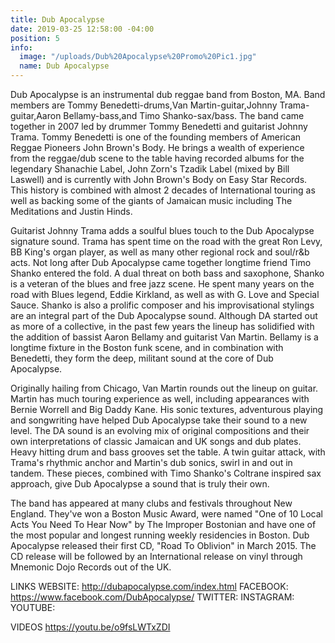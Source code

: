 ```yaml
---
title: Dub Apocalypse
date: 2019-03-25 12:58:00 -04:00
position: 5
info:
  image: "/uploads/Dub%20Apocalypse%20Promo%20Pic1.jpg"
  name: Dub Apocalypse
---
```


Dub Apocalypse is an instrumental dub reggae band from Boston, MA. Band members are Tommy Benedetti-drums,Van Martin-guitar,Johnny Trama-guitar,Aaron Bellamy-bass,and Timo Shanko-sax/bass.  The band came together in 2007 led by drummer Tommy Benedetti and guitarist Johnny Trama.  Tommy Benedetti is one of the founding members of American Reggae Pioneers John Brown's Body.  He brings a wealth of experience from the reggae/dub scene to the table having recorded albums for the legendary Shanachie Label, John Zorn's Tzadik Label (mixed by Bill Laswell) and is currently with John Brown's Body on Easy Star Records.  This history is combined with almost 2 decades of International touring as well as backing some of the giants of Jamaican music including The Meditations and Justin Hinds.


Guitarist Johnny Trama adds a soulful blues touch to the Dub Apocalypse signature sound.  Trama has spent time on the road with the great Ron Levy, BB King's organ player, as well as many other regional rock and soul/r&b acts.  Not long after Dub Apocalypse came together longtime friend Timo Shanko entered the fold.  A dual threat on both bass and saxophone, Shanko is a veteran of the blues and free jazz scene.  He spent many years on the road with Blues legend, Eddie Kirkland, as well as with G. Love and Special Sauce.  Shanko is also a prolific composer and his improvisational stylings are an integral part of the Dub Apocalypse sound.  Although DA started out as more of a collective, in the past few years the lineup has solidified with the addition of bassist Aaron Bellamy and guitarist Van Martin.  Bellamy is a longtime fixture in the Boston funk scene, and in combination with Benedetti, they form the deep, militant sound at the core of Dub Apocalypse.


Originally hailing from Chicago, Van Martin rounds out the lineup on guitar.  Martin has much touring experience as well, including appearances with Bernie Worrell and Big Daddy Kane.  His sonic textures, adventurous playing and songwriting have helped Dub Apocalypse take their sound to a new level. The DA sound is an evolving mix of original compositions and their own interpretations of classic Jamaican and UK songs and dub plates.  Heavy hitting drum and bass grooves set the table.  A twin guitar attack, with Trama's rhythmic anchor and Martin's dub sonics, swirl in and out in tandem.  These pieces, combined with Timo Shanko's Coltrane inspired sax approach, give Dub Apocalypse a sound that is truly their own.


The band has appeared at many clubs and festivals throughout New England.  They've won a Boston Music Award, were named "One of 10 Local Acts You Need To Hear Now" by The Improper Bostonian and have one of the most popular and longest running weekly residencies in Boston.  Dub Apocalypse released their first CD, "Road To Oblivion" in March 2015.  The CD release will be followed by an International release on vinyl through Mnemonic Dojo Records out of the UK.

LINKS
WEBSITE: http://dubapocalypse.com/index.html
FACEBOOK: https://www.facebook.com/DubApocalypse/
TWITTER:
INSTAGRAM:
YOUTUBE:

VIDEOS
https://youtu.be/o9fsLWTxZDI